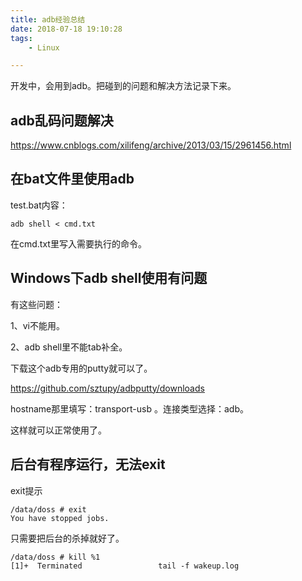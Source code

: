 ```yaml
---
title: adb经验总结
date: 2018-07-18 19:10:28
tags:
	- Linux

---
```




开发中，会用到adb。把碰到的问题和解决方法记录下来。



## adb乱码问题解决

https://www.cnblogs.com/xilifeng/archive/2013/03/15/2961456.html



## 在bat文件里使用adb

test.bat内容：

```
adb shell < cmd.txt
```

在cmd.txt里写入需要执行的命令。

## Windows下adb shell使用有问题

有这些问题：

1、vi不能用。

2、adb shell里不能tab补全。

下载这个adb专用的putty就可以了。

https://github.com/sztupy/adbputty/downloads

hostname那里填写：transport-usb 。连接类型选择：adb。

这样就可以正常使用了。

## 后台有程序运行，无法exit

exit提示

```
/data/doss # exit
You have stopped jobs.
```

只需要把后台的杀掉就好了。

```
/data/doss # kill %1
[1]+  Terminated                 tail -f wakeup.log
```



